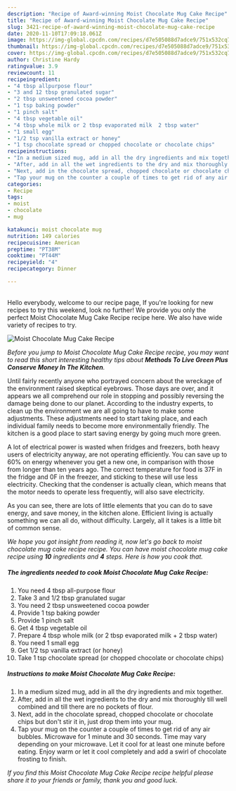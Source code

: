 ```yaml
---
description: "Recipe of Award-winning Moist Chocolate Mug Cake Recipe"
title: "Recipe of Award-winning Moist Chocolate Mug Cake Recipe"
slug: 3421-recipe-of-award-winning-moist-chocolate-mug-cake-recipe
date: 2020-11-10T17:09:18.061Z
image: https://img-global.cpcdn.com/recipes/d7e505088d7adce9/751x532cq70/moist-chocolate-mug-cake-recipe-recipe-main-photo.jpg
thumbnail: https://img-global.cpcdn.com/recipes/d7e505088d7adce9/751x532cq70/moist-chocolate-mug-cake-recipe-recipe-main-photo.jpg
cover: https://img-global.cpcdn.com/recipes/d7e505088d7adce9/751x532cq70/moist-chocolate-mug-cake-recipe-recipe-main-photo.jpg
author: Christine Hardy
ratingvalue: 3.9
reviewcount: 11
recipeingredient:
- "4 tbsp allpurpose flour"
- "3 and 12 tbsp granulated sugar"
- "2 tbsp unsweetened cocoa powder"
- "1 tsp baking powder"
- "1 pinch salt"
- "4 tbsp vegetable oil"
- "4 tbsp whole milk or 2 tbsp evaporated milk  2 tbsp water"
- "1 small egg"
- "1/2 tsp vanilla extract or honey"
- "1 tsp chocolate spread or chopped chocolate or chocolate chips"
recipeinstructions:
- "In a medium sized mug, add in all the dry ingredients and mix together."
- "After, add in all the wet ingredients to the dry and mix thoroughly till well combined and till there are no pockets of flour."
- "Next, add in the chocolate spread, chopped chocolate or chocolate chips but don&#39;t stir it in, just drop them into your mug."
- "Tap your mug on the counter a couple of times to get rid of any air bubbles. Microwave for 1 minute and 30 seconds. Time may vary depending on your microwave. Let it cool for at least one minute before eating. Enjoy warm or let it cool completely and add a swirl of chocolate frosting to finish."
categories:
- Recipe
tags:
- moist
- chocolate
- mug

katakunci: moist chocolate mug 
nutrition: 149 calories
recipecuisine: American
preptime: "PT38M"
cooktime: "PT44M"
recipeyield: "4"
recipecategory: Dinner

---
```

<br>
Hello everybody, welcome to our recipe page, If you're looking for new recipes to try this weekend, look no further! We provide you only the perfect Moist Chocolate Mug Cake Recipe recipe here. We also have wide variety of recipes to try.
<br>


![Moist Chocolate Mug Cake Recipe](https://img-global.cpcdn.com/recipes/d7e505088d7adce9/751x532cq70/moist-chocolate-mug-cake-recipe-recipe-main-photo.jpg)

<i>Before you jump to Moist Chocolate Mug Cake Recipe recipe, you may want to read this short interesting healthy tips about 
<strong>Methods To Live Green Plus Conserve Money In The Kitchen</strong>.</i>
</br>

Until fairly recently anyone who portrayed concern about the wreckage of the environment raised skeptical eyebrows. Those days are over, and it appears we all comprehend our role in stopping and possibly reversing the damage being done to our planet. According to the industry experts, to clean up the environment we are all going to have to make some adjustments. These adjustments need to start taking place, and each individual family needs to become more environmentally friendly. The kitchen is a good place to start saving energy by going much more green.

A lot of electrical power is wasted when fridges and freezers, both heavy users of electricity anyway, are not operating efficiently. You can save up to 60% on energy whenever you get a new one, in comparison with those from longer than ten years ago. The correct temperature for food is 37F in the fridge and 0F in the freezer, and sticking to these will use less electricity. Checking that the condenser is actually clean, which means that the motor needs to operate less frequently, will also save electricity.

As you can see, there are lots of little elements that you can do to save energy, and save money, in the kitchen alone. Efficient living is actually something we can all do, without difficulty. Largely, all it takes is a little bit of common sense.


<i>We hope you got insight from reading it, now let's go back to moist chocolate mug cake recipe recipe. You can have moist chocolate mug cake recipe using <strong>10</strong> ingredients and <strong>4</strong> steps. Here is how you cook that.
</i>

##### The ingredients needed to cook Moist Chocolate Mug Cake Recipe:

1. You need 4 tbsp all-purpose flour
1. Take 3 and 1/2 tbsp granulated sugar
1. You need 2 tbsp unsweetened cocoa powder
1. Provide 1 tsp baking powder
1. Provide 1 pinch salt
1. Get 4 tbsp vegetable oil
1. Prepare 4 tbsp whole milk (or 2 tbsp evaporated milk + 2 tbsp water)
1. You need 1 small egg
1. Get 1/2 tsp vanilla extract (or honey)
1. Take 1 tsp chocolate spread (or chopped chocolate or chocolate chips)


##### Instructions to make Moist Chocolate Mug Cake Recipe:

1. In a medium sized mug, add in all the dry ingredients and mix together.
1. After, add in all the wet ingredients to the dry and mix thoroughly till well combined and till there are no pockets of flour.
1. Next, add in the chocolate spread, chopped chocolate or chocolate chips but don&#39;t stir it in, just drop them into your mug.
1. Tap your mug on the counter a couple of times to get rid of any air bubbles. Microwave for 1 minute and 30 seconds. Time may vary depending on your microwave. Let it cool for at least one minute before eating. Enjoy warm or let it cool completely and add a swirl of chocolate frosting to finish.


<i>If you find this Moist Chocolate Mug Cake Recipe recipe helpful please share it to your friends or family, thank you and good luck.</i>
